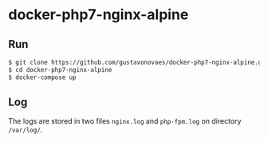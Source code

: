 # docker-php7-nginx-alpine

## Run

```sh
$ git clone https://github.com/gustavonovaes/docker-php7-nginx-alpine.git
$ cd docker-php7-nginx-alpine
$ docker-compose up 
```

## Log

The logs are stored in two files `nginx.log` and `php-fpm.log` on directory `/var/log/`.
